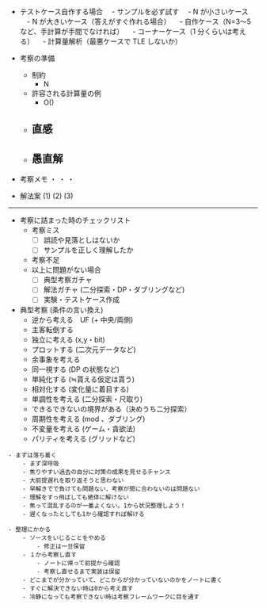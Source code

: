 - テストケース自作する場合
　- サンプルを必ず試す
　- N が小さいケース
　- N が大きいケース（答えがすぐ作れる場合）
　- 自作ケース（N=3〜5 など、手計算が手間でなければ）
　- コーナーケース（1 分くらいは考える）
　- 計算量解析（最悪ケースで TLE しないか）

 <!-- ----- 考察フレームワーク ----- -->
 -  考察の準備
    -  制約
        - N
    -  許容される計算量の例
        - O()
    -  直感
        - 
    -  愚直解
        - 

-  考察メモ
    ・
    ・
    ・


-  解法案
    (1) 
    (2) 
    (3) 

 -----------------------------
- 考察に詰まった時のチェックリスト
    - 考察ミス
        - [ ] 誤読や見落としはないか
        - [ ] サンプルを正しく理解したか
        <!-- - [ ] 仮定に思い込みはないか -->
        <!-- - [ ] 制約から逆算できないか -->
    - 考察不足
        <!-- - [ ] 愚直解を考えたか -->
        <!-- - [ ] 数式を用いた考察をしたか -->
        <!-- - [ ] 探索の利用を検討したか -->
    - 以上に問題がない場合
        - [ ] 典型考察ガチャ
        - [ ] 解法ガチャ (二分探索・DP・ダブリングなど)
        - [ ] 実験・テストケース作成

- 典型考察 (条件の言い換え)
    - 逆から考える　UF (+ 中央/両側)
    - 主客転倒する
    - 独立に考える (x,y・bit)
    - プロットする (二次元データなど)
    - 余事象を考える
    - 同一視する (DP の状態など)
    - 単純化する (≒貰える仮定は貰う)
    - 相対化する (変化量に着目する)
    - 単調性を考える (二分探索・尺取り)
    - できるできないの境界がある（決めうち二分探索）
    - 周期性を考える (mod 、ダブリング)
    - 不変量を考える (ゲーム・貪欲法)
    - パリティを考える (グリッドなど)

 <!-- 焦ったときに読む -->
    - まずは落ち着く
        - まず深呼吸
        - 焦りやすい過去の自分に対策の成果を見せるチャンス
        - 大前提遅れを取り返そうと思わない
        - 早解きでで負けても問題ない、考察が間に合わないのは問題ない
        - 理解をすっ飛ばしても絶体に解けない
        - 焦って混乱するのが一番よくない。1から状況整理しよう！
        - 遅くなったとしても1から確認すれば解ける
    
    - 整理にかかる
        - ソースをいじることをやめる
            - 修正は一旦保留
        - １から考察し直す
            - ノートに帰って前提から確認
            - 考察し直せるまで実装は保留
        - どこまでが分かっていて、どこからが分かっていないのかをノートに書く
        - すぐに解決できない時は0から考え直す
        - 冷静になっても考察できない時は考察フレームワークに目を通す
        
